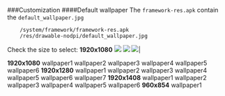 ###Customization
####Default wallpaper
The ```framework-res.apk``` contain the ```default_wallpaper.jpg```
```text
    /system/framework/framework-res.apk
    /res/drawable-nodpi/default_wallpaper.jpg
```
Check the size to select:
**1920x1080**
![](/android-doc-odm/res/wallpapers/1920x1080/wallpaper1.thumbnail.jpg) 
![](/android-doc-odm/res/wallpapers/1920x1080/wallpaper2.thumbnail.jpg) 
![](/android-doc-odm/res/wallpapers/1920x1080/wallpaper3.thumbnail.jpg)|

**1920x1080**
wallpaper1
wallpaper2
wallpaper3
wallpaper4
wallpaper5
wallpaper6
**1920x1280**
wallpaper1
wallpaper2
wallpaper3
wallpaper4
wallpaper5
wallpaper6
wallpaper7
**1920x1408**
wallpaper1
wallpaper2
wallpaper3
wallpaper4
wallpaper5
wallpaper6
**960x854**
wallpaper1